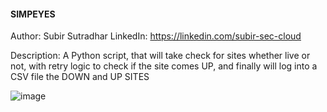 #### SIMPEYES

Author: Subir Sutradhar
LinkedIn: https://linkedin.com/subir-sec-cloud

Description: A Python script, that will take check for sites whether live or not, with retry logic to check if the site comes UP, and finally will log into a CSV file the DOWN and UP SITES

![image](https://github.com/user-attachments/assets/7948ca47-577c-44ba-9571-04d0af61df51)
